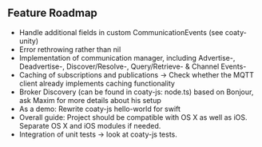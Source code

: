 ## Feature Roadmap

- Handle additional fields in custom CommunicationEvents (see coaty-unity)
- Error rethrowing rather than nil
- Implementation of communication manager, including Advertise-, Deadvertise-, 
Discover/Resolve-, Query/Retrieve- & Channel Events-
- Caching of subscriptions and publications -> Check whether the MQTT client 
already implements caching functionality
- Broker Discovery (can be found in coaty-js: node.ts) based on Bonjour, 
ask Maxim for more details about his setup
- As a demo: Rewrite coaty-js hello-world for swift
- Overall guide: Project should be compatible with OS X as well as iOS. 
 Separate OS X and iOS modules if needed.
- Integration of unit tests -> look at coaty-js tests.
